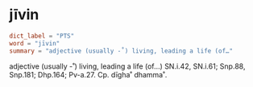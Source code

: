 # jīvin

``` toml
dict_label = "PTS"
word = "jīvin"
summary = "adjective (usually -˚) living, leading a life (of…"
```

adjective (usually \-˚) living, leading a life (of…) SN.i.42, SN.i.61; Snp.88, Snp.181; Dhp.164; Pv\-a.27. Cp. dīgha˚ dhamma˚.


